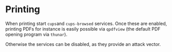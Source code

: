 # Printing

When printing start `cups`and `cups-browsed` services. Once these are enabled, printing PDFs for
instance is easily possible via `qpdfview` (the default PDF opening program via `thunar`).

Otherwise the services can be disabled, as they provide an attack vector.
